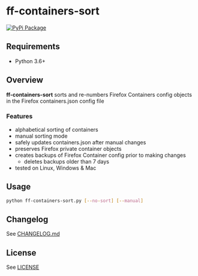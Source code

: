 # ff-containers-sort

[![PyPi Package](https://img.shields.io/pypi/v/ff-containers-sort.svg)](https://pypi.org/project/ff-containers-sort/)

## Requirements

* Python 3.6+

## Overview

**ff-containers-sort** sorts and re-numbers Firefox Containers config objects in the Firefox containers.json config file

### Features

* alphabetical sorting of containers
* manual sorting mode
* safely updates containers.json after manual changes
* preserves Firefox private container objects
* creates backups of Firefox Container config prior to making changes
    * deletes backups older than 7 days
* tested on Linux, Windows & Mac

## Usage

```bash
python ff-containers-sort.py [--no-sort] [--manual]
```

## Changelog

See [CHANGELOG.md](https://github.com/naamancampbell/ff-containers-sort/blob/master/CHANGELOG.md)

## License

See [LICENSE](https://github.com/naamancampbell/ff-containers-sort/blob/master/LICENSE)
